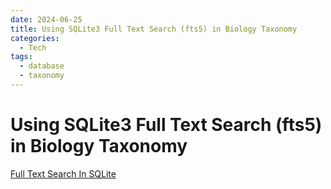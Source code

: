 ```yaml
---
date: 2024-06-25
title: Using SQLite3 Full Text Search (fts5) in Biology Taxonomy
categories:
  - Tech
tags:
  - database
  - taxonomy
---
```


# Using SQLite3 Full Text Search (fts5) in Biology Taxonomy

[Full Text Search In SQLite](../../../tech/sqlite.md#full-text-search-in-sqlite)
